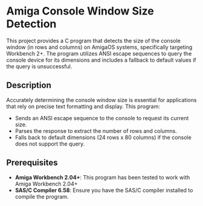 # Amiga Console Window Size Detection

This project provides a C program that detects the size of the console window (in rows and columns) on AmigaOS systems, specifically targeting Workbench 2+. The program utilizes ANSI escape sequences to query the console device for its dimensions and includes a fallback to default values if the query is unsuccessful.

## Description

Accurately determining the console window size is essential for applications that rely on precise text formatting and display. This program:

- Sends an ANSI escape sequence to the console to request its current size.
- Parses the response to extract the number of rows and columns.
- Falls back to default dimensions (24 rows x 80 columns) if the console does not support the query.

## Prerequisites

- **Amiga Workbench 2.04+**: This program has been tested to work with Amiga Workbench 2.04+
- **SAS/C Compiler 6.58**: Ensure you have the SAS/C compiler installed to compile the program.
